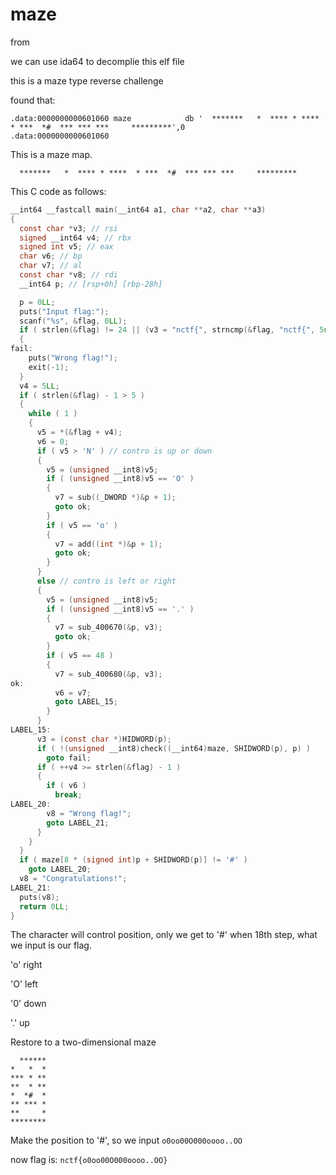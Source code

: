 # maze

from 



we can use ida64 to decomplie this elf file

this is a maze type reverse challenge

found that:

```
.data:0000000000601060 maze            db '  *******   *  **** * ****  * ***  *#  *** *** ***     *********',0
.data:0000000000601060  
```

This is a maze map.

```
  *******   *  **** * ****  * ***  *#  *** *** ***     *********
```



This C code as follows:

```c
__int64 __fastcall main(__int64 a1, char **a2, char **a3)
{
  const char *v3; // rsi
  signed __int64 v4; // rbx
  signed int v5; // eax
  char v6; // bp
  char v7; // al
  const char *v8; // rdi
  __int64 p; // [rsp+0h] [rbp-28h]

  p = 0LL;
  puts("Input flag:");
  scanf("%s", &flag, 0LL);
  if ( strlen(&flag) != 24 || (v3 = "nctf{", strncmp(&flag, "nctf{", 5uLL)) || *(&byte_6010BF + 24) != 125 )
  {
fail:
    puts("Wrong flag!");
    exit(-1);
  }
  v4 = 5LL;
  if ( strlen(&flag) - 1 > 5 )
  {
    while ( 1 )
    {
      v5 = *(&flag + v4);
      v6 = 0;
      if ( v5 > 'N' ) // contro is up or down 
      {
        v5 = (unsigned __int8)v5;
        if ( (unsigned __int8)v5 == 'O' )
        {
          v7 = sub((_DWORD *)&p + 1);
          goto ok;
        }
        if ( v5 == 'o' )
        {
          v7 = add((int *)&p + 1);
          goto ok;
        }
      }
      else // contro is left or right 
      {
        v5 = (unsigned __int8)v5;
        if ( (unsigned __int8)v5 == '.' )
        {
          v7 = sub_400670(&p, v3);
          goto ok;
        }
        if ( v5 == 48 )
        {
          v7 = sub_400680(&p, v3);
ok:
          v6 = v7;
          goto LABEL_15;
        }
      }
LABEL_15:
      v3 = (const char *)HIDWORD(p);
      if ( !(unsigned __int8)check((__int64)maze, SHIDWORD(p), p) )
        goto fail;
      if ( ++v4 >= strlen(&flag) - 1 )
      {
        if ( v6 )
          break;
LABEL_20:
        v8 = "Wrong flag!";
        goto LABEL_21;
      }
    }
  }
  if ( maze[8 * (signed int)p + SHIDWORD(p)] != '#' )
    goto LABEL_20;
  v8 = "Congratulations!";
LABEL_21:
  puts(v8);
  return 0LL;
}
```

The character will control position, only we get to '#' when 18th step, what we input is our flag.

'o' right

'O' left

'0' down

'.' up

Restore to a two-dimensional maze

```
  ******
*   *  *
*** * **
**  * **
*  *#  *
** *** *
**     *
********
```

Make the position to '#', so we input `o0oo00O000oooo..OO`

now flag is: `nctf{o0oo00O000oooo..OO}`